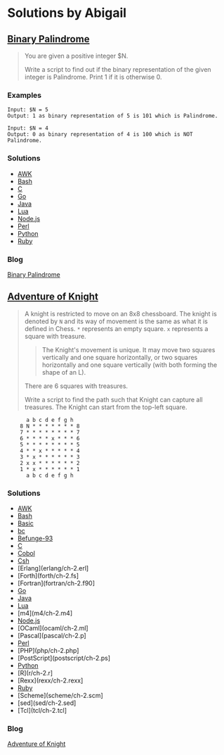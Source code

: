 # Solutions by Abigail
## [Binary Palindrome](https://perlweeklychallenge.org/blog/perl-weekly-challenge-118/#TASK1)

> You are given a positive integer $N.
> 
> Write a script to find out if the binary representation of the given
> integer is Palindrome. Print 1 if it is otherwise 0.
>

### Examples
~~~~
Input: $N = 5
Output: 1 as binary representation of 5 is 101 which is Palindrome.

Input: $N = 4
Output: 0 as binary representation of 4 is 100 which is NOT Palindrome.
~~~~

### Solutions
* [AWK](awk/ch-1.awk)
* [Bash](bash/ch-1.sh)
* [C](c/ch-1.c)
* [Go](go/ch-1.go)
* [Java](java/ch-1.java)
* [Lua](lua/ch-1.lua)
* [Node.js](node/ch-1.js)
* [Perl](perl/ch-1.pl)
* [Python](python/ch-1.py)
* [Ruby](ruby/ch-1.rb)

### Blog
[Binary Palindrome](https://abigail.github.io/HTML/Perl-Weekly-Challenge/week-118-1.html)

## [Adventure of Knight](https://perlweeklychallenge.org/blog/perl-weekly-challenge-118/#TASK2)

> A knight is restricted to move on an 8x8 chessboard. The knight is denoted
> by `N` and its way of movement is the same as what it is defined in Chess.
> `*` represents an empty square. `x` represents a square with treasure.
>
> > The Knight's movement is unique. It may move two squares vertically and
> > one square horizontally, or two squares horizontally and one square
> > vertically (with both forming the shape of an L).
>
> There are 6 squares with treasures.
>
> Write a script to find the path such that Knight can capture all
> treasures. The Knight can start from the top-left square.
>
~~~~
      a b c d e f g h
    8 N * * * * * * * 8
    7 * * * * * * * * 7
    6 * * * * x * * * 6
    5 * * * * * * * * 5
    4 * * x * * * * * 4
    3 * x * * * * * * 3
    2 x x * * * * * * 2
    1 * x * * * * * * 1
      a b c d e f g h
~~~~

### Solutions
* [AWK](awk/ch-2.awk)
* [Bash](bash/ch-2.sh)
* [Basic](basic/ch-2.bas)
* [bc](bc/ch-2.bc)
* [Befunge-93](befunge-93/ch-2.bf93)
* [C](c/ch-2.c)
* [Cobol](cobol/ch-2.cb)
* [Csh](csh/ch-2.csh)
* [Erlang](erlang/ch-2.erl]
* [Forth](forth/ch-2.fs]
* [Fortran](fortran/ch-2.f90]
* [Go](go/ch-2.go)
* [Java](java/ch-1.java)
* [Lua](lua/ch-2.lua)
* [m4](m4/ch-2.m4]
* [Node.js](node/ch-2.js)
* [OCaml](ocaml/ch-2.ml]
* [Pascal](pascal/ch-2.p]
* [Perl](perl/ch-2.pl)
* [PHP](php/ch-2.php]
* [PostScript](postscript/ch-2.ps]
* [Python](python/ch-2.py)
* [R](r/ch-2.r]
* [Rexx](rexx/ch-2.rexx]
* [Ruby](ruby/ch-2.rb)
* [Scheme](scheme/ch-2.scm]
* [sed](sed/ch-2.sed]
* [Tcl](tcl/ch-2.tcl]

### Blog
[Adventure of Knight](https://abigail.github.io/HTML/Perl-Weekly-Challenge/week-118-2.html)
